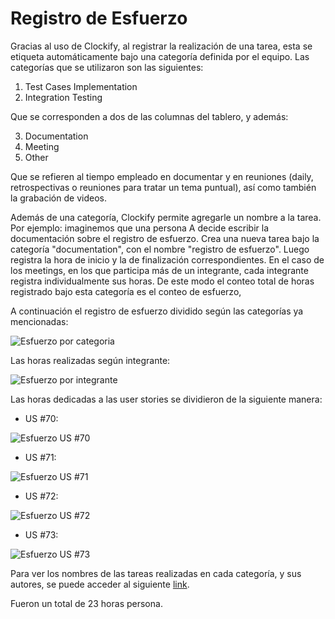 # Registro de Esfuerzo

Gracias al uso de Clockify, al registrar la realización de una tarea, esta se etiqueta automáticamente bajo una categoría definida por el equipo. Las categorías que se utilizaron son las siguientes:
1. Test Cases Implementation
2. Integration Testing

Que se corresponden a dos de las columnas del tablero, y además:

3. Documentation
4. Meeting
5. Other

Que se refieren al tiempo empleado en documentar y en reuniones (daily, retrospectivas o reuniones para tratar un tema puntual), así como también la grabación de videos.

Además de una categoría, Clockify permite agregarle un nombre a la tarea. Por ejemplo: imaginemos que una persona A decide escribir la documentación sobre el registro de esfuerzo. Crea una nueva tarea bajo la categoría "documentation", con el nombre "registro de esfuerzo". Luego registra la hora de inicio y la de finalización correspondientes.
En el caso de los meetings, en los que participa más de un integrante, cada integrante registra individualmente sus horas. De este modo el conteo total de horas registrado bajo esta categoría es el conteo de esfuerzo,

A continuación el registro de esfuerzo dividido según las categorías ya mencionadas:

![Esfuerzo por categoria](../Imágenes/Esfuerzo%20por%20Categoria.png)

Las horas realizadas según integrante:

![Esfuerzo por integrante](../Imágenes/Esfuerzo%20por%20Integrante.png)

Las horas dedicadas a las user stories se dividieron de la siguiente manera:

* US #70:

![Esfuerzo US #70](../Imágenes/Esfuerzo%20US%2070.png)

* US #71:

![Esfuerzo US #71](../Imágenes/Esfuerzo%20US%2071.png)

* US #72:

![Esfuerzo US #72](../Imágenes/Esfuerzo%20US%2072.png)

* US #73:

![Esfuerzo US #73](../Imágenes/Esfuerzo%20US%2073.png)

Para ver los nombres de las tareas realizadas en cada categoría, y sus autores, se puede acceder al siguiente [link](https://app.clockify.me/shared/654063ee94d48157b9369bfd).

Fueron un total de 23 horas persona.
